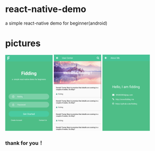 # react-native-demo
a simple react-native demo for beginner(android)

# pictures

<img src='./img/demo1.png' width='30%'>
<img src='./img/demo2.png' width='30%'>
<img src='./img/demo3.png' width='30%'>

### thank for you！
